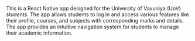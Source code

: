 This is a React Native app designed for the University of Vavuniya (UoV) students. The app allows students to log in and access various features like their profile, courses, and subjects with corresponding marks and details. The app provides an intuitive navigation system for students to manage their academic information.
